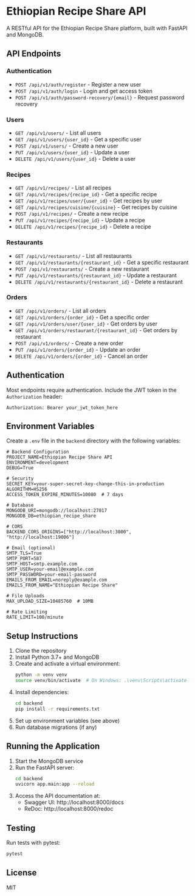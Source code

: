 # Ethiopian Recipe Share API

A RESTful API for the Ethiopian Recipe Share platform, built with FastAPI and MongoDB.

## API Endpoints

### Authentication
- `POST /api/v1/auth/register` - Register a new user
- `POST /api/v1/auth/login` - Login and get access token
- `POST /api/v1/auth/password-recovery/{email}` - Request password recovery

### Users
- `GET /api/v1/users/` - List all users
- `GET /api/v1/users/{user_id}` - Get a specific user
- `POST /api/v1/users/` - Create a new user
- `PUT /api/v1/users/{user_id}` - Update a user
- `DELETE /api/v1/users/{user_id}` - Delete a user

### Recipes
- `GET /api/v1/recipes/` - List all recipes
- `GET /api/v1/recipes/{recipe_id}` - Get a specific recipe
- `GET /api/v1/recipes/user/{user_id}` - Get recipes by user
- `GET /api/v1/recipes/cuisine/{cuisine}` - Get recipes by cuisine
- `POST /api/v1/recipes/` - Create a new recipe
- `PUT /api/v1/recipes/{recipe_id}` - Update a recipe
- `DELETE /api/v1/recipes/{recipe_id}` - Delete a recipe

### Restaurants
- `GET /api/v1/restaurants/` - List all restaurants
- `GET /api/v1/restaurants/{restaurant_id}` - Get a specific restaurant
- `POST /api/v1/restaurants/` - Create a new restaurant
- `PUT /api/v1/restaurants/{restaurant_id}` - Update a restaurant
- `DELETE /api/v1/restaurants/{restaurant_id}` - Delete a restaurant

### Orders
- `GET /api/v1/orders/` - List all orders
- `GET /api/v1/orders/{order_id}` - Get a specific order
- `GET /api/v1/orders/user/{user_id}` - Get orders by user
- `GET /api/v1/orders/restaurant/{restaurant_id}` - Get orders by restaurant
- `POST /api/v1/orders/` - Create a new order
- `PUT /api/v1/orders/{order_id}` - Update an order
- `DELETE /api/v1/orders/{order_id}` - Cancel an order

## Authentication

Most endpoints require authentication. Include the JWT token in the `Authorization` header:

```
Authorization: Bearer your_jwt_token_here
```

## Environment Variables

Create a `.env` file in the `backend` directory with the following variables:

```env
# Backend Configuration
PROJECT_NAME=Ethiopian Recipe Share API
ENVIRONMENT=development
DEBUG=True

# Security
SECRET_KEY=your-super-secret-key-change-this-in-production
ALGORITHM=HS256
ACCESS_TOKEN_EXPIRE_MINUTES=10080  # 7 days

# Database
MONGODB_URI=mongodb://localhost:27017
MONGODB_DB=ethiopian_recipe_share

# CORS
BACKEND_CORS_ORIGINS=["http://localhost:3000", "http://localhost:19006"]

# Email (optional)
SMTP_TLS=True
SMTP_PORT=587
SMTP_HOST=smtp.example.com
SMTP_USER=your-email@example.com
SMTP_PASSWORD=your-email-password
EMAILS_FROM_EMAIL=noreply@example.com
EMAILS_FROM_NAME="Ethiopian Recipe Share"

# File Uploads
MAX_UPLOAD_SIZE=10485760  # 10MB

# Rate Limiting
RATE_LIMIT=100/minute
```

## Setup Instructions

1. Clone the repository
2. Install Python 3.7+ and MongoDB
3. Create and activate a virtual environment:
   ```bash
   python -m venv venv
   source venv/bin/activate  # On Windows: .\venv\Scripts\activate
   ```
4. Install dependencies:
   ```bash
   cd backend
   pip install -r requirements.txt
   ```
5. Set up environment variables (see above)
6. Run database migrations (if any)

## Running the Application

1. Start the MongoDB service
2. Run the FastAPI server:
   ```bash
   cd backend
   uvicorn app.main:app --reload
   ```
3. Access the API documentation at:
   - Swagger UI: http://localhost:8000/docs
   - ReDoc: http://localhost:8000/redoc

## Testing

Run tests with pytest:
```bash
pytest
```

## License

MIT
